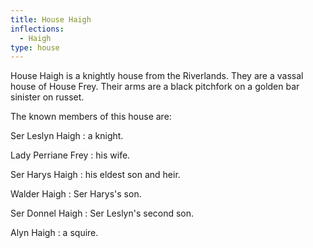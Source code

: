 ```yaml
---
title: House Haigh
inflections:
  - Haigh
type: house
---
```


House Haigh is a knightly house from the Riverlands. They are a vassal house of House Frey. Their arms are a black pitchfork on a golden bar sinister on russet.

The known members of this house are:

Ser Leslyn Haigh : a knight.

Lady Perriane Frey : his wife.

Ser Harys Haigh : his eldest son and heir.

Walder Haigh : Ser Harys's son.

Ser Donnel Haigh : Ser Leslyn's second son.

Alyn Haigh : a squire.


